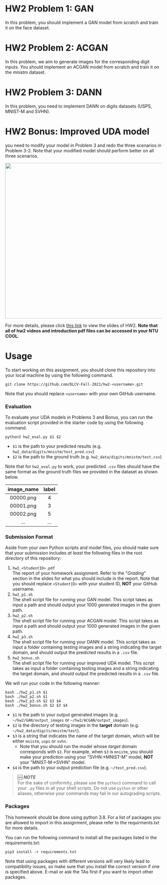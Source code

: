 # HW2 Problem 1: GAN
In this problem, you should implement a GAN model from scratch and train it on the face dataset.

# HW2 Problem 2: ACGAN
In this problem, we aim to generate images for the corresponding digit inputs. You should implement an ACGAN model from scratch and train it on the mnistm dataset.

# HW2 Problem 3: DANN
In this problem, you need to implement DANN on digits datasets (USPS, MNIST-M and SVHN).

# HW2 Bonus: Improved UDA model
you need to modify your model in Problem 3 and redo the three scenarios in Problem 3-2. Note that your modified model should perform better on all three scenarios.

<p align="center">
  <img width="853" height="500" src="http://mmlab.ie.cuhk.edu.hk/projects/CelebA/intro.png">
</p>

For more details, please click [this link](https://drive.google.com/drive/folders/1loYdSncANJHv9qtIcb5Dsmp0ImcdIPn4?usp=sharing) to view the slides of HW2. **Note that all of hw2 videos and introduction pdf files can be accessed in your NTU COOL.**

# Usage
To start working on this assignment, you should clone this repository into your local machine by using the following command.

    git clone https://github.com/DLCV-Fall-2021/hw2-<username>.git
Note that you should replace `<username>` with your own GitHub username.

### Evaluation
To evaluate your UDA models in Problems 3 and Bonus, you can run the evaluation script provided in the starter code by using the following command.

    python3 hw2_eval.py $1 $2

 - `$1` is the path to your predicted results (e.g. `hw2_data/digits/mnistm/test_pred.csv`)
 - `$2` is the path to the ground truth (e.g. `hw2_data/digits/mnistm/test.csv`)

Note that for `hw2_eval.py` to work, your predicted `.csv` files should have the same format as the ground truth files we provided in the dataset as shown below.

| image_name | label |
|:----------:|:-----:|
| 00000.png  | 4     |
| 00001.png  | 3     |
| 00002.png  | 5     |
| ...        | ...   |

### Submission Format
Aside from your own Python scripts and model files, you should make sure that your submission includes *at least* the following files in the root directory of this repository:
 1.   `hw2_<StudentID>.pdf`  
The report of your homework assignment. Refer to the "*Grading*" section in the slides for what you should include in the report. Note that you should replace `<StudentID>` with your student ID, **NOT** your GitHub username.
 2.   `hw2_p1.sh`  
The shell script file for running your GAN model. This script takes as input a path and should output your 1000 generated images in the given path.
 3.   `hw2_p2.sh`  
The shell script file for running your ACGAN model. This script takes as input a path and should output your 1000 generated images in the given path.
 4.   `hw2_p3.sh`  
The shell script file for running your DANN model. This script takes as input a folder containing testing images and a string indicating the target domain, and should output the predicted results in a `.csv` file.
 5.   `hw2_bonus.sh`  
The shell script file for running your improved UDA model. This script takes as input a folder containing testing images and a string indicating the target domain, and should output the predicted results in a `.csv` file.

We will run your code in the following manner:

    bash ./hw2_p1.sh $1
    bash ./hw2_p2.sh $1
    bash ./hw2_p3.sh $2 $3 $4
    bash ./hw2_bonus.sh $2 $3 $4

-   `$1` is the path to your output generated images (e.g. `~/hw2/GAN/output_images` or `~/hw2/ACGAN/output_images`).
-   `$2` is the directory of testing images in the **target** domain (e.g. `~/hw2_data/digits/mnistm/test`).
-   `$3` is a string that indicates the name of the target domain, which will be either `mnistm`, `usps` or `svhn`. 
	- Note that you should run the model whose *target* domain corresponds with `$3`. For example, when `$3` is `mnistm`, you should make your prediction using your "SVHN→MNIST-M" model, **NOT** your "MNIST-M→SVHN" model.
-   `$4` is the path to your output prediction file (e.g. `~/test_pred.csv`).

> 🆕 ***NOTE***  
> For the sake of conformity, please use the `python3` command to call your `.py` files in all your shell scripts. Do not use `python` or other aliases, otherwise your commands may fail in our autograding scripts.

### Packages
This homework should be done using python 3.8. For a list of packages you are allowed to import in this assignment, please refer to the requirments.txt for more details.

You can run the following command to install all the packages listed in the requirements.txt:

    pip3 install -r requirements.txt

Note that using packages with different versions will very likely lead to compatibility issues, so make sure that you install the correct version if one is specified above. E-mail or ask the TAs first if you want to import other packages.


